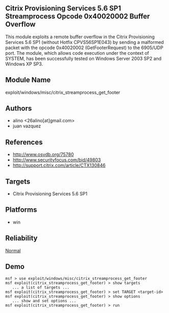 ## Citrix Provisioning Services 5.6 SP1 Streamprocess Opcode 0x40020002 Buffer Overflow

This module exploits a remote buffer overflow in the Citrix 
Provisioning Services 5.6 SP1 (without Hotfix CPVS56SP1E043) 
by sending a malformed packet with the opcode 0x40020002 
(GetFooterRequest) to the 6905/UDP port. The module, which 
allows code execution under the context of SYSTEM, has been 
successfully tested on Windows Server 2003 SP2 and Windows 
XP SP3.


## Module Name
exploit/windows/misc/citrix_streamprocess_get_footer

## Authors
* alino <26alino[at]gmail.com>
* juan vazquez


## References
* http://www.osvdb.org/75780
* http://www.securityfocus.com/bid/49803
* http://support.citrix.com/article/CTX130846



## Targets
* Citrix Provisioning Services 5.6 SP1


## Platforms
* win

## Reliability
[Normal](https://github.com/rapid7/metasploit-framework/wiki/Exploit-Ranking)

## Demo

```
msf > use exploit/windows/misc/citrix_streamprocess_get_footer
msf exploit(citrix_streamprocess_get_footer) > show targets
   ... a list of targets ...
msf exploit(citrix_streamprocess_get_footer) > set TARGET <target-id>
msf exploit(citrix_streamprocess_get_footer) > show options
   ... show and set options ...
msf exploit(citrix_streamprocess_get_footer) > run
```
    
    